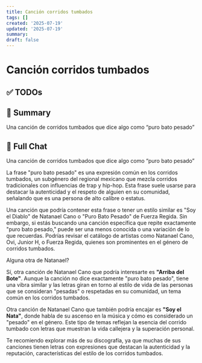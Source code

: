 ```yaml
---
title: Canción corridos tumbados
tags: []
created: '2025-07-19'
updated: '2025-07-19'
summary:
draft: false
---
```


# Canción corridos tumbados

## ✅ TODOs


## 📌 Summary
Una canción de corridos tumbados que dice algo como “puro bato pesado”

## 🧠 Full Chat


Una canción de corridos tumbados que dice algo como “puro bato pesado”



La frase "puro bato pesado" es una expresión común en los corridos tumbados, un subgénero del regional mexicano que mezcla corridos tradicionales con influencias de trap y hip-hop. Esta frase suele usarse para destacar la autenticidad y el respeto de alguien en su comunidad, señalando que es una persona de alto calibre o estatus.

Una canción que podría contener esta frase o tener un estilo similar es "Soy el Diablo" de Natanael Cano o "Puro Bato Pesado" de Fuerza Regida. Sin embargo, si estás buscando una canción específica que repite exactamente "puro bato pesado," puede ser una menos conocida o una variación de lo que recuerdas. Podrías revisar el catálogo de artistas como Natanael Cano, Ovi, Junior H, o Fuerza Regida, quienes son prominentes en el género de corridos tumbados.

Alguna otra de Natanael?

Sí, otra canción de Natanael Cano que podría interesarte es **"Arriba del Bote"**. Aunque la canción no dice exactamente "puro bato pesado", tiene una vibra similar y las letras giran en torno al estilo de vida de las personas que se consideran "pesadas" o respetadas en su comunidad, un tema común en los corridos tumbados.

Otra canción de Natanael Cano que también podría encajar es **"Soy el Nata"**, donde habla de su ascenso en la música y cómo es considerado un "pesado" en el género. Este tipo de temas reflejan la esencia del corrido tumbado con letras que muestran la vida callejera y la superación personal.

Te recomiendo explorar más de su discografía, ya que muchas de sus canciones tienen letras con expresiones que destacan la autenticidad y la reputación, características del estilo de los corridos tumbados.